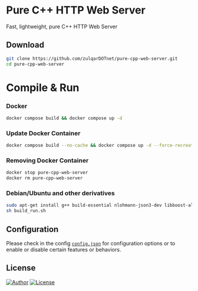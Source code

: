 # Pure C++ HTTP Web Server
Fast, lightweight, pure C++ HTTP Web Server

## Download

```bash
git clone https://github.com/zulqarDOTnet/pure-cpp-web-server.git
cd pure-cpp-web-server
```

# Compile & Run

### Docker
```bash
docker compose build && docker compose up -d
```

### Update Docker Container
```bash
docker compose build --no-cache && docker compose up -d --force-recreate
```

### Removing Docker Container
```bash
docker stop pure-cpp-web-server
docker rm pure-cpp-web-server
```

### Debian/Ubuntu and other derivatives
```bash
sudo apt-get install g++ build-essential nlohmann-json3-dev libboost-all-dev zlib1g-dev zstd brotli
sh build_run.sh
```

## Configuration

Please check in the config [`config.json`](config.json) for configuration options or to enable or disable certain features or behaviors.

## License

[![Author](https://img.shields.io/static/v1?label=author&message=Zulqarnain%20Zafar&color=green)](https://zulqar.net)
[![License](https://img.shields.io/static/v1?label=v3.0&message=GNU%20GENERAL%20PUBLIC%20LICENSE%20&color=red)](LICENSE)
